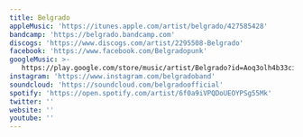 ```yaml
---
title: Belgrado
appleMusic: 'https://itunes.apple.com/artist/belgrado/427585428'
bandcamp: 'https://belgrado.bandcamp.com'
discogs: 'https://www.discogs.com/artist/2295508-Belgrado'
facebook: 'https://www.facebook.com/Belgradopunk'
googleMusic: >-
   https://play.google.com/store/music/artist/Belgrado?id=Aoq3olh4b33cii3fhfpevr54lb4
instagram: 'https://www.instagram.com/belgradoband'
soundcloud: 'https://soundcloud.com/belgradoofficial'
spotify: 'https://open.spotify.com/artist/6f0a9iVPQDoUEOYPSg55Mk'
twitter: ''
website: ''
youtube: ''
---
```

